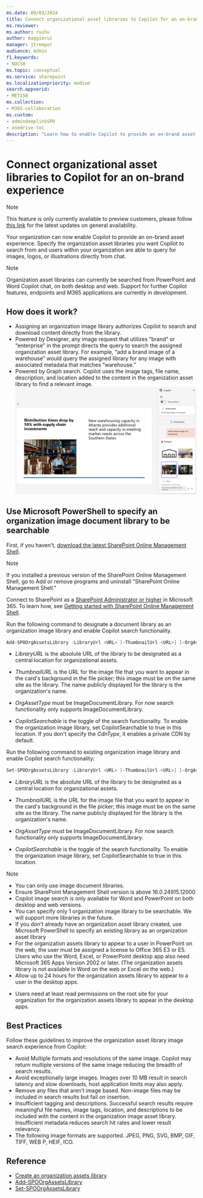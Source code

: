 ```yaml
---
ms.date: 09/03/2024
title: Connect organizational asset libraries to Copilot for an on-brand experience
ms.reviewer:
ms.author: ruihu
author: maggierui
manager: jtremper
audience: Admin
f1.keywords:
- NOCSH
ms.topic: conceptual
ms.service: sharepoint
ms.localizationpriority: medium
search.appverid:
- MET150
ms.collection:
- M365-collaboration
ms.custom:
- admindeeplinkSPO
- onedrive-toc
description: "Learn how to enable Copilot to provide an on-brand asset experience by specifying organization asset libraries for users to query images, logos, or illustrations directly from chat."
---
```

# Connect organizational asset libraries to Copilot for an on-brand experience

> [!NOTE]
> This feature is only currently available to preview customers, please follow [this link](https://www.microsoft.com/microsoft-365/roadmap?filters=&searchterms=406170) for the latest updates on general availability.

Your organization can now enable Copilot to provide an on-brand asset experience. Specify the organization asset libraries you want Copilot to search from and users within your organization are able to query for images, logos, or illustrations directly from chat.

> [!NOTE]
> Organization asset libraries can currently be searched from PowerPoint and Word Copilot chat, on both desktop and web. Support for further Copilot features, endpoints and M365 applications are currently in development.

## How does it work?

- Assigning an organization image library authorizes Copilot to search and download content directly from the library. 
- Powered by Designer, any image request that utilizes “brand” or “enterprise” in the prompt directs the query to search the assigned organization asset library. For example, “add a brand image of a warehouse” would query the assigned library for any image with associated metadata that matches “warehouse.”
- Powered by Graph search. Copilot uses the image tags, file name, description, and location added to the content in the organization asset library to find a relevant image.
![screenshot of searching for brand images in Copilot](media/copilot-brand-image-search.png)

## Use Microsoft PowerShell to specify an organization image document library to be searchable

First, if you haven't, [download the latest SharePoint Online Management Shell](https://go.microsoft.com/fwlink/p/?LinkId=255251).

> [!NOTE]
> If you installed a previous version of the SharePoint Online Management Shell, go to Add or remove programs and uninstall "SharePoint Online Management Shell."

Connect to SharePoint as a [SharePoint Administrator or higher](./sharepoint-admin-role.md) in Microsoft 365. To learn how, see [Getting started with SharePoint Online Management Shell](/powershell/sharepoint/sharepoint-online/connect-sharepoint-online).

Run the following command to designate a document library as an organization image library and enable Copilot search functionality. 

```PowerShell
Add-SPOOrgAssetsLibrary -LibraryUrl <URL> [-ThumbnailUrl <URL>] [-OrgAssetType ImageDocumentLibrary] [-CdnType <Public or Private>] [-CopilotSearchable <True or False>] 
```
- *LibraryURL* is the absolute URL of the library to be designated as a central location for organizational assets. 

- *ThumbnailURL* is the URL for the image file that you want to appear in the card's background in the file picker; this image must be on the same site as the library. The name publicly displayed for the library is the organization's name. 

- *OrgAssetType* must be ImageDocumentLibrary. For now search functionality only supports ImageDocumentLibrary. 

- *CopilotSearchable* is the toggle of the search functionality. To enable the organization image library, set CopilotSearchable to true in this location. 
If you don't specify the *CdnType*, it enables a private CDN by default. 

Run the following command to existing organization image library and enable Copilot search functionality:

```PowerShell
Set-SPOOrgAssetsLibrary -LibraryUrl <URL> [-ThumbnailUrl <URL>] [-OrgAssetType ImageDocumentLibrary] [-CopilotSearchable <True or False>] 
```

- *LibraryURL* is the absolute URL of the library to be designated as a central location for organizational assets. 

- *ThumbnailURL* is the URL for the image file that you want to appear in the card's background in the file picker; this image must be on the same site as the library. The name publicly displayed for the library is the organization's name. 

- *OrgAssetType* must be ImageDocumentLibrary. For now search functionality only supports ImageDocumentLibrary. 

- *CopilotSearchable* is the toggle of the search functionality. To enable the organization image library, set CopilotSearchable to true in this location. 

> [!NOTE]
> - You can only use image document libraries.
> - Ensure SharePoint Management Shell version is above 16.0.24915.12000 
> - Copilot image search is only available for Word and PowerPoint on both desktop and web versions.
> - You can specify only 1 organization image library to be searchable. We will support more libraries in the future.
> - If you don’t already have an organization asset library created, use Microsoft PowerShell to specify an existing library as an organization asset library
> - For the organization assets library to appear to a user in PowerPoint on the web, the user must be assigned a license to Office 365 E3 or E5. Users who use the Word, Excel, or PowerPoint desktop app also need Microsoft 365 Apps Version 2002 or later. (The organization assets library is not available in Word on the web or Excel on the web.) 
> - Allow up to 24 hours for the organization assets library to appear to a user in the desktop apps. 
- Users need at least read permissions on the root site for your organization for the organization assets library to appear in the desktop apps.

## Best Practices

Follow these guidelines to improve the organization asset library image search experience from Copilot:
- Avoid Multiple formats and resolutions of the same image. Copilot may return multiple versions of the same image reducing the breadth of search results. 
- Avoid exceptionally large images. Images over 10 MB result in search latency and slow downloads, host application limits may also apply.
- Remove any files that aren’t image based. Non-image files may be included in search results but fail on insertion.
- Insufficient tagging and descriptions. Successful search results require meaningful file names, image tags, location, and descriptions to be included with the content in the organization image asset library. Insufficient metadata reduces search hit rates and lower result relevancy.
- The following image formats are supported. JPEG, PNG, SVG, BMP, GIF, TIFF, WEB P, HEIF, ICO.

## Reference

- [Create an organization assets library](/sharepoint/organization-assets-library) 
- [Add-SPOOrgAssetsLibrary](/powershell/module/sharepoint-online/add-spoorgassetslibrary)
- [Set-SPOOrgAssetsLibrary](/powershell/module/sharepoint-online/set-spoorgassetslibrary)
